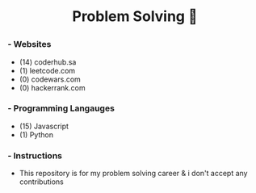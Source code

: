 # <p align="center">Problem Solving :brain:</p>

### - Websites

- (14) coderhub.sa
- (1) leetcode.com
- (0) codewars.com
- (0) hackerrank.com

### - Programming Langauges

- (15) Javascript
- (1) Python

### - Instructions

- This repository is for my problem solving career & i don't accept any contributions
